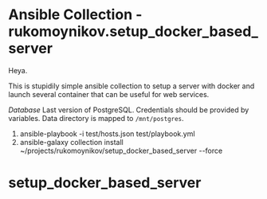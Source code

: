 # Ansible Collection - rukomoynikov.setup_docker_based_server

Heya.

This is stupidily simple ansible collection to setup a server with docker and launch several container that can be useful for web services.

*Database*
Last version of PostgreSQL. Credentials should be provided by variables. Data directory is mapped to `/mnt/postgres`.


1. ansible-playbook -i test/hosts.json test/playbook.yml
2. ansible-galaxy collection install ~/projects/rukomoynikov/setup_docker_based_server --force
# setup_docker_based_server
